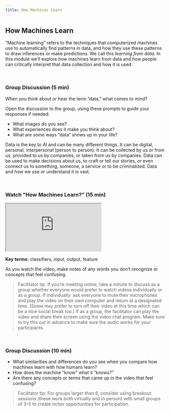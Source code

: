 ```yaml
---
title: How Machines Learn
---
```


## How Machines Learn

“Machine learning” refers to the techniques that computerized machines use to automatically find patterns in data, and how they use these patterns to draw inferences or make predictions.  We call this *learning from data*. In this module we’ll explore how machines learn from data and how people can critically interpret that data collection and how it is used.

<br>

### Group Discussion (5 min)

When you think about or hear the term “data,” what comes to mind?

Open the discussion to the group, using these prompts to guide your responses if needed:	
* What images do you see?
* What experiences does it make you think about?
* What are some ways “data” shows up in your life?

Data is the key to AI and can be many different things. It can be digital, personal, interpersonal (person to person). It can be collected by us or from us, provided to us by companies, or taken from us by companies. Data can be used to make decisions about us, to craft or tell our stories, or even connect us to something, someone, a service or to be criminalized. Data and how we use or understand it is vast.

<br>

### Watch "How Machines Learn?” (15 min)

<div class="embed-responsive embed-responsive-16by9">
  <iframe class="embed-responsive-item" src="https://drive.google.com/file/d/1KMZdxbHDSOf_cPHW_u6g-na79gCF83PG/view?usp=sharing" allowfullscreen></iframe>
</div>

**Key terms:** classifiers, input, output, feature 

As you watch the video, make notes of any words you don’t recognize or concepts that feel confusing.

> Facilitator tip: If you’re meeting online, take a minute to discuss as a group whether everyone would prefer to watch videos individually or as a group. If individually: ask everyone to mute their microphones and play the video on their own computer and return at a designated time. (Some may prefer to turn off their video at this time which can be a nice social break too.) If as a group, the facilitator can play the video and share their screen using the video chat program. Make sure to try this out in advance to make sure the audio works for your participants.

<br>

### Group Discussion (10 min)

* What similarities and differences do you see when you compare how machines learn with how humans learn? 
* How does the machine “know” what it “knows?” 
* Are there any concepts or terms that came up in the video that feel confusing?

> Facilitator tip: For groups larger than 6, consider using breakout sessions (these work both virtually and in person) with small groups of 3–5 to create richer opportunities for participation.
